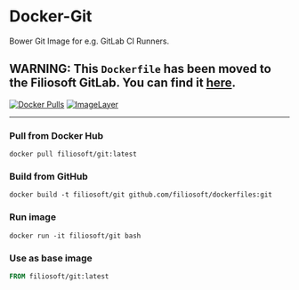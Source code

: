 # Docker-Git
Bower Git Image for e.g. GitLab CI Runners.

## WARNING: This `Dockerfile` has been moved to the Filiosoft GitLab. You can find it [here](https://gitlab.filiosoft.com/docker/git). 

[![Docker Pulls](https://img.shields.io/docker/pulls/filiosoft/git.svg?style=flat-square)](https://hub.docker.com/r/filiosoft/git/)
[![ImageLayer](https://badge.imagelayers.io/filiosoft/git:latest.svg)](https://imagelayers.io/?images=filiosoft/git:latest)

----
### Pull from Docker Hub
```
docker pull filiosoft/git:latest
```

### Build from GitHub
```
docker build -t filiosoft/git github.com/filiosoft/dockerfiles:git
```

### Run image
```
docker run -it filiosoft/git bash
```

### Use as base image
```Dockerfile
FROM filiosoft/git:latest
```